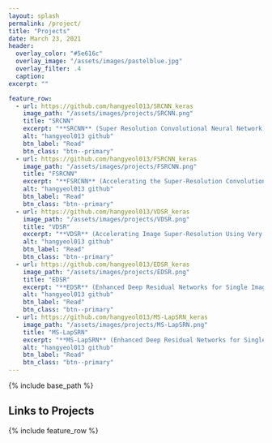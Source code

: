 ```yaml
---
layout: splash
permalink: /project/
title: "Projects"
date: March 23, 2021
header:
  overlay_color: "#5e616c"
  overlay_image: "/assets/images/pastelblue.jpg"
  overlay_filter: .4
  caption:
excerpt: ""

feature_row:
  - url: https://github.com/hangyeol013/SRCNN_keras
    image_path: "/assets/images/projects/SRCNN.png"
    title: "SRCNN"
    excerpt: "**SRCNN** (Super Resolution Convolutional Neural Network)"
    alt: "hangyeol013 github"
    btn_label: "Read"
    btn_class: "btn--primary"
  - url: https://github.com/hangyeol013/FSRCNN_keras
    image_path: "/assets/images/projects/FSRCNN.png"
    title: "FSRCNN"
    excerpt: "**FSRCNN** (Accelerating the Super-Resolution Convolutional Neural Network)"
    alt: "hangyeol013 github"
    btn_label: "Read"
    btn_class: "btn--primary"
  - url: https://github.com/hangyeol013/VDSR_keras
    image_path: "/assets/images/projects/VDSR.png"
    title: "VDSR"
    excerpt: "**VDSR** (Accelerating Image Super-Resolution Using Very Deep Convolutional Networks)"
    alt: "hangyeol013 github"
    btn_label: "Read"
    btn_class: "btn--primary"
  - url: https://github.com/hangyeol013/EDSR_keras
    image_path: "/assets/images/projects/EDSR.png"
    title: "EDSR"
    excerpt: "**EDSR** (Enhanced Deep Residual Networks for Single Image Super-Resolution)"
    alt: "hangyeol013 github"
    btn_label: "Read"
    btn_class: "btn--primary"
  - url: https://github.com/hangyeol013/MS-LapSRN_keras
    image_path: "/assets/images/projects/MS-LapSRN.png"
    title: "MS-LapSRN"
    excerpt: "**MS-LapSRN** (Enhanced Deep Residual Networks for Single Image Super-Resolution)"
    alt: "hangyeol013 github"
    btn_label: "Read"
    btn_class: "btn--primary"
---
```



{% include base_path %}
## Links to Projects

{% include feature_row %}
